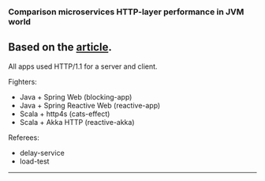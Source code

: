 ### Comparison microservices HTTP-layer performance in JVM world 

Based on the [article](https://dev.to/bufferings/springboot2-blocking-web-vs-reactive-web-46jn).
---

All apps used HTTP/1.1 for a server and client.

Fighters:
* Java + Spring Web (blocking-app)
* Java + Spring Reactive Web (reactive-app)
* Scala + http4s (cats-effect)
* Scala + Akka HTTP (reactive-akka)

Referees:
* delay-service
* load-test
---
